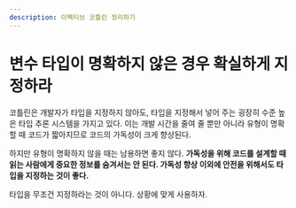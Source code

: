 ```yaml
---
description: 이펙티브 코틀린 정리하기
---
```


# 변수 타입이 명확하지 않은 경우 확실하게 지정하라

코틀린은 개발자가 타입을 지정하지 않아도, 타입을 지정해서 넣어 주는 굉장히 수준 높은 타입 추론 시스템을 가지고 있다. 이는 개발 시간을 줄여 줄 뿐만 아니라 유형이 명확할 때 코드가 짧아지므로 코드의 가독성이 크게 향상된다. 

하지만 유형이 명확하지 않을 때는 남용하면 좋지 않다. **가독성을 위해 코드를 설계할 때 읽는 사람에게 중요한 정보를 숨겨서는 안 된다. 가독성 향상 이외에 안전을 위해서도 타입을 지정하는 것이 좋다.**

타입을 무조건 지정하라는 것이 아니다. 상황에 맞게 사용하자.
